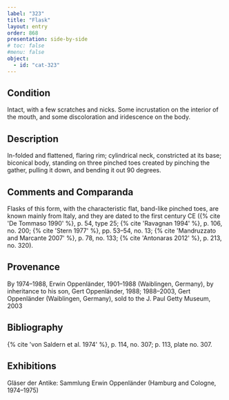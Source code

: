 ```yaml
---
label: "323"
title: "Flask"
layout: entry
order: 868
presentation: side-by-side
# toc: false
#menu: false 
object:
  - id: "cat-323"
---
```


## Condition

Intact, with a few scratches and nicks. Some incrustation on the interior of the mouth, and some discoloration and iridescence on the body.

## Description

In-folded and flattened, flaring rim; cylindrical neck, constricted at its base; biconical body, standing on three pinched toes created by pinching the gather, pulling it down, and bending it out 90 degrees.

## Comments and Comparanda

Flasks of this form, with the characteristic flat, band-like pinched toes, are known mainly from Italy, and they are dated to the first century CE ({% cite 'De Tommaso 1990' %}, p. 54, type 25; {% cite 'Ravagnan 1994' %}, p. 106, no. 200; {% cite 'Stern 1977' %}, pp. 53–54, no. 13; {% cite 'Mandruzzato and Marcante 2007' %}, p. 78, no. 133; {% cite 'Antonaras 2012' %}, p. 213, no. 320).

## Provenance

By 1974–1988, Erwin Oppenländer, 1901–1988 (Waiblingen, Germany), by inheritance to his son, Gert Oppenländer, 1988; 1988–2003, Gert Oppenländer (Waiblingen, Germany), sold to the J. Paul Getty Museum, 2003

## Bibliography

{% cite 'von Saldern et al. 1974' %}, p. 114, no. 307; p. 113, plate no. 307.

## Exhibitions

Gläser der Antike: Sammlung Erwin Oppenländer (Hamburg and Cologne, 1974–1975)